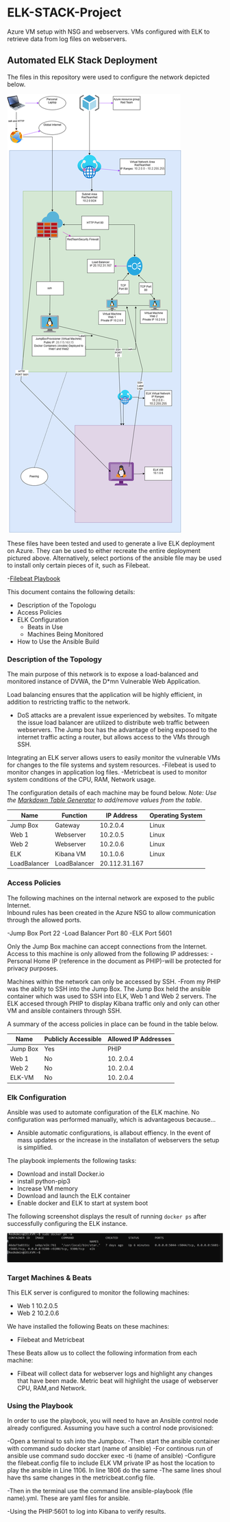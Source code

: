 # ELK-STACK-Project
Azure VM setup with NSG and webservers. VMs configured with ELK to retrieve data from log files on webservers.
## Automated ELK Stack Deployment

The files in this repository were used to configure the network depicted below.

![ELK-STACK Network](Diagrams/ELK-STACK_Network.png)

These files have been tested and used to generate a live ELK deployment on Azure. They can be used to either recreate the entire deployment pictured above. Alternatively, select portions of the ansible file may be used to install only certain pieces of it, such as Filebeat.

  -[Filebeat Playbook](Ansible/filebeat-playbook.txt)
  

This document contains the following details:
- Description of the Topologu
- Access Policies
- ELK Configuration
  - Beats in Use
  - Machines Being Monitored
- How to Use the Ansible Build


### Description of the Topology

The main purpose of this network is to expose a load-balanced and monitored instance of DVWA, the D*mn Vulnerable Web Application.

Load balancing ensures that the application will be highly efficient, in addition to restricting traffic to the network.
- DoS attacks are a prevalent issue experienced by websites.  To mitgate the issue load balancer are utilized to distribute web traffic  between webservers.  The Jump box has the advantage of being exposed to the internet traffic acting a router, but allows access to the  VMs through SSH.

Integrating an ELK server allows users to easily monitor the vulnerable VMs for changes to the file systems and system resources.
-Filebeat is used to monitor changes in application log files. 
-Metricbeat is used to monitor system conditions of the CPU, RAM, Network usage.  

The configuration details of each machine may be found below.
_Note: Use the [Markdown Table Generator](http://www.tablesgenerator.com/markdown_tables) to add/remove values from the table_.

| Name       | Function   | IP Address    | Operating System |
|------------|------------|---------------|------------------|
| Jump Box   | Gateway    | 10.2.0.4      | Linux            |
| Web 1      | Webserver  | 10.2.0.5      | Linux            |
| Web 2      | Webserver  | 10.2.0.6      | Linux            |
| ELK        |Kibana VM   | 10.1.0.6      | Linux            |
|LoadBalancer|LoadBalancer| 20.112.31.167 |

### Access Policies

The following machines on the internal network are exposed to the public Internet.  
Inbound rules has been created in the Azure NSG to allow communication through the allowed ports. 

-Jump Box Port 22 
-Load Balancer Port 80
-ELK Port 5601

Only the Jump Box machine can accept connections from the Internet. Access to this machine is only allowed from the following IP addresses:
-Personal Home IP (reference in the document as PHIP)-will be protected for privacy purposes.

Machines within the network can only be accessed by SSH.
-From my PHIP was the ablity to SSH into the Jump Box.  The Jump Box held the ansible container which was used to SSH into ELK, Web 1 and Web 2 servers.  The ELK accesed through PHIP to display Kibana traffic only and only can other VM and ansible containers through SSH. 

A summary of the access policies in place can be found in the table below.

| Name     | Publicly Accessible | Allowed IP Addresses |
|----------|---------------------|----------------------|
| Jump Box | Yes                 |       PHIP           |
| Web 1    | No                  |     10. 2.0.4        |
| Web 2    | No                  |     10. 2.0.4        |
| ELK-VM   | No                  |     10. 2.0.4        |

### Elk Configuration

Ansible was used to automate configuration of the ELK machine. No configuration was performed manually, which is advantageous because...
- Ansible automatic configurations, is allabout effiency.  In the event of mass updates or the increase in the installaton of webservers the setup is simplified.

The playbook implements the following tasks:
- Download and install Docker.io 
- install python-pip3
- Increase VM memory 
- Download and launch the ELK container
- Enable docker and ELK to start at system boot


The following screenshot displays the result of running `docker ps` after successfully configuring the ELK instance.

![DockerPS](Diagrams/DockerPS.png)

### Target Machines & Beats
This ELK server is configured to monitor the following machines:
- Web 1 10.2.0.5
- Web 2 10.2.0.6

We have installed the following Beats on these machines:
- Filebeat and Metricbeat 

These Beats allow us to collect the following information from each machine:
- Filbeat will collect data for webserver logs and highlight any changes that have been made.  Metric beat will highlight the usage  of webserver CPU, RAM,and Network.

### Using the Playbook
In order to use the playbook, you will need to have an Ansible control node already configured. Assuming you have such a control node provisioned: 

-Open a terminal to ssh into the Jumpbox.
-Then start the ansible container with command sudo docker start (name of ansible)
-For continous run of ansible use command 
sudo doccker exec -ti (name of ansible)
-Configure the filebeat.config file to include ELK VM private IP as host the location to play the ansible in Line 1106. In line 1806  do the same 
-The same lines shoul have ths same changes in the metricbeat.config file.

-Then in the terminal use the command line ansible-playbook (file name).yml.  These are yaml files for ansible. 

-Using the PHIP:5601 to log into Kibana to verify results.
